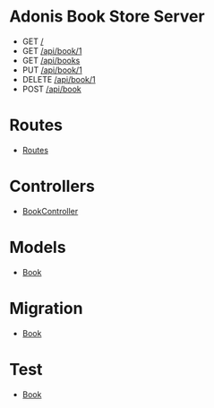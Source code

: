 # Adonis Book Store Server

- GET [/](https://book-store-adonis.herokuapp.com)
- GET [/api/book/1](https://book-store-adonis.herokuapp.com/api/book/1)
- GET [/api/books](https://book-store-adonis.herokuapp.com/api/books)
- PUT [/api/book/1](https://book-store-adonis.herokuapp.com/api/book/1)
- DELETE [/api/book/1](https://book-store-adonis.herokuapp.com/api/book/1)
- POST [/api/book](https://book-store-adonis.herokuapp.com/api/book)


# Routes

- [Routes](https://github.com/niradler/book_store_server_adonis/blob/master/start/routes.js)

# Controllers

- [BookController](https://github.com/niradler/book_store_server_adonis/blob/master/app/Controllers/Http/BookController.js)

# Models

- [Book](https://github.com/niradler/book_store_server_adonis/blob/master/app/Models/Book.js)

# Migration

- [Book](https://github.com/niradler/book_store_server_adonis/blob/master/database/migrations/1514544709337_books_schema.js)

# Test

- [Book](https://github.com/niradler/book_store_server_adonis/blob/master/test/functional/book.spec.js)
